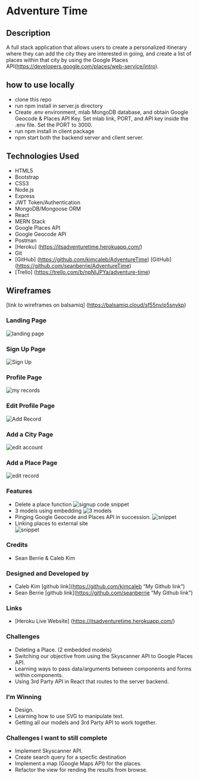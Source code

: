 # Adventure Time
## Description
A full stack application that allows users to create a personalized itinerary where they can add the city they are interested in going, and create a list of places within that city by using the Google Places API(https://developers.google.com/places/web-service/intro).

## how to use locally
* clone this repo
* run npm install in server.js directory
* Create .env environment, mlab MongoDB database, and obtain Google Geocode & Places API Key. Set mlab link, PORT, and API key inside the .env file. Set the PORT to 3000. 
* run npm install in client package
* npm start both the backend server and client server. 

## Technologies Used
* HTML5 
* Bootstrap
* CSS3
* Node.js
* Express
* JWT Token/Authentication
* MongoDB/Mongoose ORM
* React
* MERN Stack
* Google Places API
* Google Geocode API
* Postman
* [Heroku] (https://itsadventuretime.herokuapp.com/)
* Git
* [GitHub] (https://github.com/kimcaleb/AdventureTime)
  [GitHub] (https://github.com/seanberrie/AdventureTime) 
* [Trello] (https://trello.com/b/npNIJPYa/adventure-time)
## Wireframes
[link to wireframes on balsamiq] (https://balsamiq.cloud/sf55nv/p5snykp)
### Landing Page
![landing page](https://i.imgur.com/IjjCAFK.png)

### Sign Up Page
![Sign Up](https://i.imgur.com/vhrCb5o.png)

### Profile Page
![my records](https://i.imgur.com/8GeBa1k.jpg)

### Edit Profile Page
![Add Record](https://i.imgur.com/cOtOe4g.png)

### Add a City Page
![edit account](https://i.imgur.com/ShZZSbu.png)

### Add a Place Page
![edit record](https://i.imgur.com/MsKC4jt.jpg)

### Features

* Delete a place function
 ![signup code snippet](https://i.imgur.com/TG12Mz3.png)
* 3 models using embedding
![3 models](https://i.imgur.com/suVMwfu.png)
* Pinging Google Geocode and Places API in succession. 
 ![snippet](https://i.imgur.com/APqXUTC.png)
* Linking places to external site  
 ![snippet](https://i.imgur.com/QkFT8Kd.png)

### Credits

* Sean Berrie & Caleb Kim


### Designed and Developed by

* Caleb Kim [github link](https://github.com/kimcaleb “My Github link”) 
* Sean Berrie [github link](https://github.com/seanberrie “My Github link”)

### Links
* [Heroku Live Website] (https://itsadventuretime.herokuapp.com/)

### Challenges
* Deleting a Place. (2 embedded models)
* Switching our objective from using the Skyscanner API to Google Places API. 
* Learning ways to pass data/arguments between components and forms within components. 
* Using 3rd Party API in React that routes to the server backend. 

### I’m Winning
* Design.
* Learning how to use SVG to manipulate text. 
* Getting all our models and 3rd Party API to work together.  

### Challenges I want to still complete
* Implement Skyscanner API. 
* Create search query for a specfic destination
* Implement a map (Google Maps API) for the places. 
* Refactor the view for rending the results from browse. 